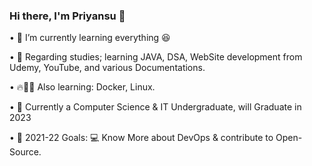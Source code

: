 ### Hi there, I'm Priyansu 👋

• 🍹 I’m currently learning everything 😆
    
• 🌱 Regarding studies; learning JAVA, DSA, WebSite development from Udemy, YouTube, and various Documentations.
    
• 🔥👨‍💻 Also learning: Docker, Linux. 

• 🏫 Currently a Computer Science & IT Undergraduate, will Graduate in 2023

• 🥅 2021-22 Goals:  💻 Know More about DevOps & contribute to Open-Source.
